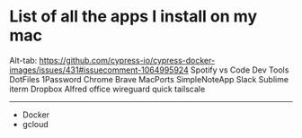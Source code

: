 # List of all the apps I install on my mac


Alt-tab: https://github.com/cypress-io/cypress-docker-images/issues/431#issuecomment-1064995924
Spotify
vs Code
Dev Tools
DotFiles
1Password
Chrome
Brave
MacPorts
SimpleNoteApp
Slack
Sublime
iterm
Dropbox
Alfred
office
wireguard quick
tailscale





----

- Docker
- gcloud


